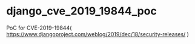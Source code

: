 # django_cve_2019_19844_poc
PoC for CVE-2019-19844( https://www.djangoproject.com/weblog/2019/dec/18/security-releases/ )
